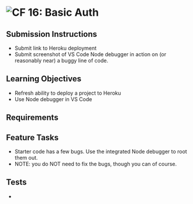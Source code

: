 ![CF](http://i.imgur.com/7v5ASc8.png) 16: Basic Auth
===

## Submission Instructions
  * Submit link to Heroku deployment
  * Submit screenshot of VS Code Node debugger in action on (or reasonably near) a buggy line of code.

## Learning Objectives  
* Refresh ability to deploy a project to Heroku
* Use Node debugger in VS Code

## Requirements


## Feature Tasks
* Starter code has a few bugs. Use the integrated Node debugger to root them out.
* NOTE: you do NOT need to fix the bugs, though you can of course.

## Tests
* 
